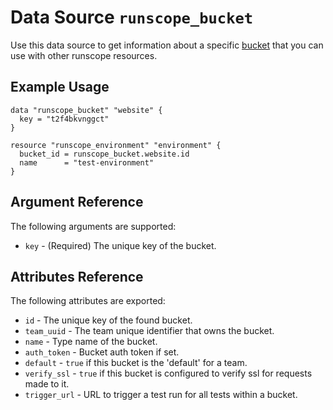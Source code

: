 # Data Source `runscope_bucket`

Use this data source to get information about a specific [bucket](https://www.runscope.com/docs/api/buckets)
that you can use with other runscope resources.

## Example Usage

```hcl
data "runscope_bucket" "website" {
  key = "t2f4bkvnggct"
}

resource "runscope_environment" "environment" {
  bucket_id = runscope_bucket.website.id
  name      = "test-environment"
}
```

## Argument Reference

The following arguments are supported:

* `key` - (Required) The unique key of the bucket.

## Attributes Reference

The following attributes are exported:

* `id` - The unique key of the found bucket.
* `team_uuid` - The team unique identifier that owns the bucket.
* `name` - Type name of the bucket.
* `auth_token` - Bucket auth token if set.
* `default` - `true` if this bucket is the 'default' for a team.
* `verify_ssl` - `true` if this bucket is configured to verify ssl for requests made to it.
* `trigger_url` - URL to trigger a test run for all tests within a bucket.
